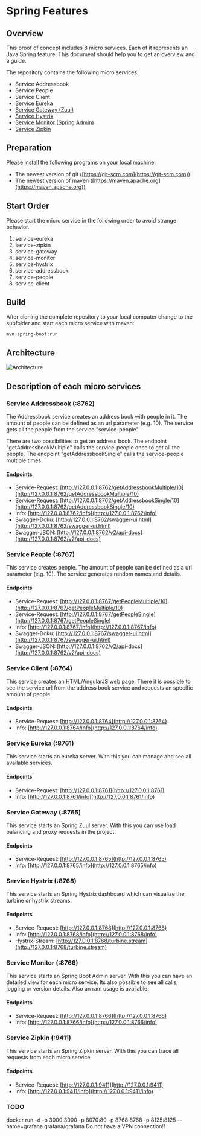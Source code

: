 # Spring Features

## Overview
This proof of concept includes 8 micro services. Each of it represents an Java Spring feature. This document should help 
you to get an overview and a guide.

The repository contains the following micro services.

* Service Addressbook
* Service People
* Service Client
* [Service Eureka](https://cloud.spring.io/spring-cloud-netflix)
* [Service Gateway (Zuul)](https://spring.io/guides/gs/routing-and-filtering)
* [Service Hystrix](https://spring.io/guides/gs/circuit-breaker)
* [Service Monitor (Spring Admin)](https://github.com/codecentric/spring-boot-admin)
* [Service Zipkin](https://cloud.spring.io/spring-cloud-sleuth/spring-cloud-sleuth.html)

## Preparation
Please install the following programs on your local machine:
* The newest version of git ([https://git-scm.com](https://git-scm.com))
* The newest version of maven ([https://maven.apache.org](https://maven.apache.org))

## Start Order
Please start the micro service in the following order to avoid strange behavior.
1. service-eureka
2. service-zipkin
3. service-gateway
4. service-monitor
5. service-hystrix
6. service-addressbook
7. service-people
8. service-client

## Build
After cloning the complete repository to your local computer change to the subfolder and start each micro service with
maven:
```
mvn spring-boot:run
```

## Architecture
![Architecture](https://github.com/Alienuser/Spring-Features/blob/master/architecture.png "Architecture")

## Description of each micro services

### Service Addressbook (:8762)
The Addressbook service creates an address book with people in it. The amount of people can be defined as an url 
parameter (e.g. 10).  The service gets all the people from the service "service-people".

There are two possibilities to get an address book. The endpoint "getAddressbookMultiple" calls the service-people once 
to get all the people. The endpoint "getAddressbookSingle" calls the service-people multiple times. 

#### Endpoints
* Service-Request: [http://127.0.0.1:8762/getAddressbookMultiple/10](http://127.0.0.1:8762/getAddressbookMultiple/10)
* Service-Request: [http://127.0.0.1:8762/getAddressbookSingle/10](http://127.0.0.1:8762/getAddressbookSingle/10)
* Info: [http://127.0.0.1:8762/info](http://127.0.0.1:8762/info)
* Swagger-Doku: [http://127.0.0.1:8762/swagger-ui.html](http://127.0.0.1:8762/swagger-ui.html)
* Swagger-JSON: [http://127.0.0.1:8762/v2/api-docs](http://127.0.0.1:8762/v2/api-docs)

### Service People (:8767)
This service creates people. The amount of people can be defined as a url parameter (e.g. 10). The service generates 
random names and details.

#### Endpoints
* Service-Request: [http://127.0.0.1:8767/getPeopleMultiple/10](http://127.0.0.1:8767/getPeopleMultiple/10)
* Service-Request: [http://127.0.0.1:8767/getPeopleSingle](http://127.0.0.1:8767/getPeopleSingle)
* Info: [http://127.0.0.1:8767/info](http://127.0.0.1:8767/info)
* Swagger-Doku: [http://127.0.0.1:8767/swagger-ui.html](http://127.0.0.1:8767/swagger-ui.html)
* Swagger-JSON: [http://127.0.0.1:8762/v2/api-docs](http://127.0.0.1:8762/v2/api-docs)

### Service Client (:8764)
This service creates an HTML/AngularJS web page. There it is possible to see the service url from the address book 
service and requests an specific amount of people.

#### Endpoints
* Service-Request: [http://127.0.0.1:8764](http://127.0.0.1:8764)
* Info: [http://127.0.0.1:8764/info](http://127.0.0.1:8764/info)

### Service Eureka (:8761)
This service starts an eureka server. With this you can manage and see all available services.

#### Endpoints
* Service-Request: [http://127.0.0.1:8761](http://127.0.0.1:8761)
* Info: [http://127.0.0.1:8761/info](http://127.0.0.1:8761/info)

### Service Gateway (:8765)
This service starts an Spring Zuul server. With this you can use load balancing and proxy requests in the project.

#### Endpoints
* Service-Request: [http://127.0.0.1:8765](http://127.0.0.1:8765)
* Info: [http://127.0.0.1:8765/info](http://127.0.0.1:8765/info)

### Service Hystrix (:8768)
This service starts an Spring Hystrix dashboard which can visualize the turbine or hystrix streams.

#### Endpoints
* Service-Request: [http://127.0.0.1:8768](http://127.0.0.1:8768)
* Info: [http://127.0.0.1:8768/info](http://127.0.0.1:8768/info)
* Hystrix-Stream: [http://127.0.0.1:8768/turbine.stream](http://127.0.0.1:8768/turbine.stream)

### Service Monitor (:8766)
This service starts an Spring Boot Admin server. With this you can have an detailed view for each micro service. Its also
possible to see all calls, logging or version details. Also an ram usage is available.

#### Endpoints
* Service-Request: [http://127.0.0.1:8766](http://127.0.0.1:8766)
* Info: [http://127.0.0.1:8766/info](http://127.0.0.1:8766/info)

### Service Zipkin (:9411)
This service starts an Spring Zipkin server. With this you can trace all requests from each micro service.

#### Endpoints
* Service-Request: [http://127.0.0.1:9411](http://127.0.0.1:9411)
* Info: [http://127.0.0.1:9411/info](http://127.0.0.1:9411/info)


### TODO
docker run -d -p 3000:3000 -p 8070:80 -p 8768:8768 -p 8125:8125 --name=grafana grafana/grafana
Do not have a VPN connection!!